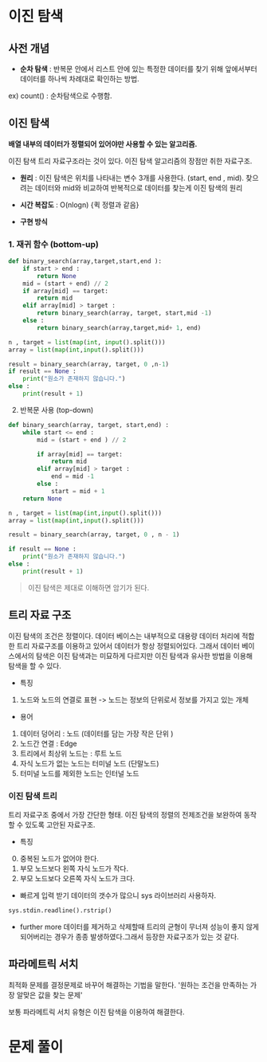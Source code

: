 # 이진 탐색

## 사전 개념

- **순차 탐색** : 반복문 안에서 리스트 안에 있는 특정한 데이터를 찾기 위해 앞에서부터 데이터를 하나씩 차례대로 확인하는 방법.

ex) count() : 순차탐색으로 수행함.

## 이진 탐색

**배열 내부의 데이터가 정렬되어 있어야만 사용할 수 있는 알고리즘.**

이진 탐색 트리 자료구조라는 것이 있다. 이진 탐색 알고리즘의 장점만 취한 자료구조.

- **원리** : 이진 탐색은 위치를 나타내는 변수 3개를 사용한다. (start, end , mid). 찾으려는 데이터와 mid와 비교하여 반복적으로 데이터를 찾는게 이진 탐색의 원리

- **시간 복잡도** : O(nlogn) {퀵 정렬과 같음}

- **구현 방식**

### 1. 재귀 함수 (bottom-up)

```python
def binary_search(array,target,start,end ):
    if start > end :
        return None
    mid = (start + end) // 2
    if array[mid] == target:
        return mid
    elif array[mid] > target :
        return binary_search(array, target, start,mid -1)
    else :
        return binary_search(array,target,mid+ 1, end)

n , target = list(map(int, input().split()))
array = list(map(int,input().split()))

result = binary_search(array, target, 0 ,n-1)
if result == None :
    print("원소가 존재하지 않습니다.")
else :
    print(result + 1)
```

2. 반복문 사용 (top-down)

```python
def binary_search(array, target, start,end) :
    while start <= end :
        mid = (start + end ) // 2

        if array[mid] == target:
            return mid
        elif array[mid] > target :
            end = mid -1
        else :
            start = mid + 1
    return None

n , target = list(map(int,input().split()))
array = list(map(int,input().split()))

result = binary_search(array, target, 0 , n - 1)

if result == None :
    print("원소가 존재하지 않습니다.")
else :
    print(result + 1)
```

> 이진 탐색은 제대로 이해하면 암기가 된다.

## 트리 자료 구조

이진 탐색의 조건은 정렬이다. 데이터 베이스는 내부적으로 대용량 데이터 처리에 적합한 트리 자료구조를 이용하고 있어서 데이터가 항상 정렬되어있다. 그래서 데이터 베이스에서의 탐색은 이진 탐색과는 미묘하게 다르지만 이진 탐색과 유사한 방법을 이용해 탐색을 할 수 있다.

- 특징

1. 노드와 노드의 연결로 표현
   -> 노드는 정보의 단위로서 정보를 가지고 있는 개체

- 용어

1. 데이터 덩어리 : 노드 (데이터를 담는 가장 작은 단위 )
2. 노드간 연결 : Edge
3. 트리에서 최상위 노드는 : 루트 노드
4. 자식 노드가 없는 노드는 터미널 노드 (단말노드)
5. 터미널 노드를 제외한 노드는 인터널 노드

### 이진 탐색 트리

트리 자료구조 중에서 가장 간단한 형태. 이진 탐색의 정렬의 전제조건을 보완하여 동작할 수 있도록 고안된 자료구조.

- 특징

0. 중복된 노드가 없어야 한다.
1. 부모 노드보다 왼쪽 자식 노드가 작다.
2. 부모 노드보다 오른쪽 자식 노드가 크다.

- 빠르게 입력 받기
  데이터의 갯수가 많으니 sys 라이브러리 사용하자.

```python
sys.stdin.readline().rstrip()
```

- further more
  데이터를 제거하고 삭제할때 트리의 균형이 무너져 성능이 좋지 않게 되어버리는 경우가 종종 발생하였다.그래서 등장한 자료구조가 있는 것 같다.

## 파라메트릭 서치

최적화 문제를 결정문제로 바꾸어 해결하는 기법을 말한다.
'원하는 조건을 만족하는 가장 알맞은 값을 찾는 문제'

보통 파라메트릭 서치 유형은 이진 탐색을 이용하여 해결한다.

# 문제 풀이
